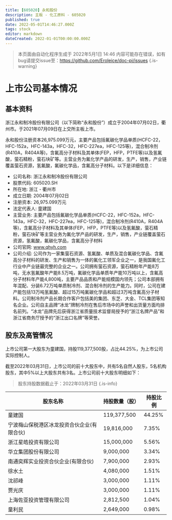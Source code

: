 ```yaml
---
title: [605020] 永和股份
description: 主板 - 化工原料 - 605020
published: true
date: 2022-05-01T14:46:27.000Z
tags: stock
editor: markdown
dateCreated: 2022-01-01T00:00:00.000Z
---
```


> 本页面由自动化程序生成于 2022年5月1日 14:46
> 内容可能存在错误，如有bug请提交issue至：https://github.com/Eroleice/doc-pi/issues
{.is-warning}

# 上市公司基本情况

## 基本资料

浙江永和制冷股份有限公司（以下简称“永和股份”）成立于2004年07月02日，衢州市。于2021年07月09日在上交所主板上市。

永和股份注册资本26,975.099万元，主要产品包括氟碳化学品单质(HCFC-22，HFC-152a，HFC-143a，HFC-32，HFC-227ea，HFC-125等)，混合制冷剂(R410A，R404A等)，含氟高分子材料及其单体(FEP，HFP，PTFE等)以及氢氟酸，萤石精粉，萤石块矿等。主营业务为氟化学产品的研发，生产，销售，产业链覆盖萤石资源，氢氟酸，氟碳化学品，含氟高分子材料。以下是详细信息：

- 公司名称: 浙江永和制冷股份有限公司
- 股票代码: 605020.SH
- 所在地: 浙江 - 衢州市
- 成立日期: 2004年07月02日
- 注册资本: 26,975.099万元
- 法定代表人: 童建国
- 主营业务: 主要产品包括氟碳化学品单质(HCFC-22，HFC-152a，HFC-143a，HFC-32，HFC-227ea，HFC-125等)，混合制冷剂(R410A，R404A等)，含氟高分子材料及其单体(FEP，HFP，PTFE等)以及氢氟酸，萤石精粉，萤石块矿等主营业务为氟化学产品的研发，生产，销售，产业链覆盖萤石资源，氢氟酸，氟碳化学品，含氟高分子材料
- 公司官网: www.qhyh.com
- 公司介绍: 公司作为一家集萤石资源、氢氟酸、单质及混合氟碳化学品、含氟高分子材料的研发、生产和销售为一体的氟化工领军企业之一，是我国氟化工行业中产业链最完整的企业之一。公司拥有萤石资源，萤石精粉年产能8万吨，无水氢氟酸年产能8.5万吨，氟碳化学品单质年产能10万吨以上，含氟高分子材料年产能4,800吨，主要产品品质和产能规模国内领先；公司本部拥有年混配、分装6.72万吨单质制冷剂、混合制冷剂的生产能力。同时，公司在建产能包括13万吨氢氟酸、超过15万吨氟碳化学品和超过3万吨含氟高分子材料。公司制冷剂产品长期合作客户包括美的集团、东芝、大金、TCL集团等知名企业。公司自主品牌“冰龙”牌制冷剂在售后市场中的声誉和出货量方面均排名前列。“冰龙”品牌先后获得浙江省质量技术监督局授予的“浙江名牌产品”和浙江省商务厅授予的“浙江出口名牌”等荣誉。


## 股东及高管情况

上市公司第一大股东为童建国，持股119,377,500股，占比44.25%，为上市公司实际控制人。

截至2022年03月31日，上市公司的前十大股东中，共有5名自然人股东，5名机构股东，其中5%以上大股东共有3名。上市公司前十大股东明细如下：

> 股东持股数据截止于：2022年03月31日
{.is-info}

| 股东名称 | 持股数量（股） | 持股比例 |
| --- | --- | --- |
| 童建国 | 119,377,500 | 44.25% |
| 宁波梅山保税港区冰龙投资合伙企业(有限合伙) | 19,816,000 | 7.35% |
| 浙江星皓投资有限公司 | 15,000,000 | 5.56% |
| 华立集团股份有限公司 | 9,000,000 | 3.34% |
| 南通奕辉实业投资合伙企业(有限合伙) | 7,900,000 | 2.93% |
| 徐水土 | 4,080,000 | 1.51% |
| 沈祁峰 | 3,000,000 | 1.11% |
| 贾光庆 | 3,000,000 | 1.11% |
| 上海佐亚投资管理有限公司 | 2,812,500 | 1.04% |
| 童利民 | 2,649,000 | 0.98% |




